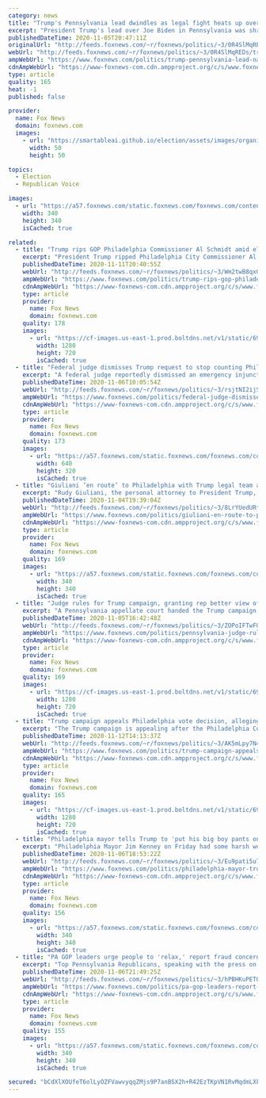 ```yaml
---
category: news
title: "Trump's Pennsylvania lead dwindles as legal fight heats up over Philadelphia poll watchers"
excerpt: "President Trump's lead over Joe Biden in Pennsylvania was shrinking Thursday, as state election workers continued to count mail-in ballots."
publishedDateTime: 2020-11-05T20:47:11Z
originalUrl: "http://feeds.foxnews.com/~r/foxnews/politics/~3/0R4SlMqREDs/trump-pennsylvania-lead-narrows-campaign-legal-fight"
webUrl: "http://feeds.foxnews.com/~r/foxnews/politics/~3/0R4SlMqREDs/trump-pennsylvania-lead-narrows-campaign-legal-fight"
ampWebUrl: "https://www.foxnews.com/politics/trump-pennsylvania-lead-narrows-campaign-legal-fight.amp"
cdnAmpWebUrl: "https://www-foxnews-com.cdn.ampproject.org/c/s/www.foxnews.com/politics/trump-pennsylvania-lead-narrows-campaign-legal-fight.amp"
type: article
quality: 165
heat: -1
published: false

provider:
  name: Fox News
  domain: foxnews.com
  images:
    - url: "https://smartableai.github.io/election/assets/images/organizations/foxnews.com-50x50.jpg"
      width: 50
      height: 50

topics:
  - Election
  - Republican Voice

images:
  - url: "https://a57.foxnews.com/static.foxnews.com/foxnews.com/content/uploads/2020/10/340/340/danielle-wallace-headshot.jpg?ve=1&tl=1"
    width: 340
    height: 340
    isCached: true

related:
  - title: "Trump rips GOP Philadelphia Commissioner Al Schmidt amid election fight: 'Being used big time'"
    excerpt: "President Trump ripped Philadelphia City Commissioner Al Schmidt in a tweet on Wednesday, accusing the Republican official of ignoring his campaign’s claims of election fraud in Pennsylvania’s largest city."
    publishedDateTime: 2020-11-11T20:40:55Z
    webUrl: "http://feeds.foxnews.com/~r/foxnews/politics/~3/Wm2twB8qxGE/trump-rips-gop-philadelphia-commissioner-al-schmidt-election-fraud-being-used-big-time"
    ampWebUrl: "https://www.foxnews.com/politics/trump-rips-gop-philadelphia-commissioner-al-schmidt-election-fraud-being-used-big-time.amp"
    cdnAmpWebUrl: "https://www-foxnews-com.cdn.ampproject.org/c/s/www.foxnews.com/politics/trump-rips-gop-philadelphia-commissioner-al-schmidt-election-fraud-being-used-big-time.amp"
    type: article
    provider:
      name: Fox News
      domain: foxnews.com
    quality: 178
    images:
      - url: "https://cf-images.us-east-1.prod.boltdns.net/v1/static/694940094001/021c1b12-29a5-43a2-ba02-c9f46e99e2ff/e9356632-0b76-4548-af73-41573d380b5f/1280x720/match/image.jpg"
        width: 1280
        height: 720
        isCached: true
  - title: "Federal judge dismisses Trump request to stop counting Philadelphia ballots"
    excerpt: "A federal judge reportedly dismissed an emergency injunction brought by the Trump campaign Thursday afternoon to stop the counting of votes in Philadelphia, claiming election workers were ignoring an earlier court ruling over election observers."
    publishedDateTime: 2020-11-06T10:05:54Z
    webUrl: "http://feeds.foxnews.com/~r/foxnews/politics/~3/rsjtNI2ijS8/federal-judge-dismisses-trump-request-to-stop-counting-philadelphia-ballots"
    ampWebUrl: "https://www.foxnews.com/politics/federal-judge-dismisses-trump-request-to-stop-counting-philadelphia-ballots.amp"
    cdnAmpWebUrl: "https://www-foxnews-com.cdn.ampproject.org/c/s/www.foxnews.com/politics/federal-judge-dismisses-trump-request-to-stop-counting-philadelphia-ballots.amp"
    type: article
    provider:
      name: Fox News
      domain: foxnews.com
    quality: 173
    images:
      - url: "https://a57.foxnews.com/static.foxnews.com/foxnews.com/content/uploads/2020/11/640/320/AP20310851009982.jpg?ve=1&tl=1"
        width: 640
        height: 320
        isCached: true
  - title: "Giuliani ‘en route’ to Philadelphia with Trump legal team as ballot battle ramps up"
    excerpt: "Rudy Giuliani, the personal attorney to President Trump, said he is \"en route\" to Phildelphia with the Trump campaign legal team, vowing to protect the vote and \"not let\" Democrats \"steal\" Pennsylvania in the 2020 presidential race as the ballot battle intensifies Wednesday. "
    publishedDateTime: 2020-11-04T19:39:04Z
    webUrl: "http://feeds.foxnews.com/~r/foxnews/politics/~3/8LrYUedURtg/giuliani-en-route-to-philadelphia-with-trump-legal-team-as-ballot-battle-ramps-up"
    ampWebUrl: "https://www.foxnews.com/politics/giuliani-en-route-to-philadelphia-with-trump-legal-team-as-ballot-battle-ramps-up.amp"
    cdnAmpWebUrl: "https://www-foxnews-com.cdn.ampproject.org/c/s/www.foxnews.com/politics/giuliani-en-route-to-philadelphia-with-trump-legal-team-as-ballot-battle-ramps-up.amp"
    type: article
    provider:
      name: Fox News
      domain: foxnews.com
    quality: 169
    images:
      - url: "https://a57.foxnews.com/static.foxnews.com/foxnews.com/content/uploads/2020/10/340/340/brooke-singman-headshot.jpg?ve=1&tl=1"
        width: 340
        height: 340
        isCached: true
  - title: "Judge rules for Trump campaign, granting rep better view of Philadelphia vote count"
    excerpt: "A Pennsylvania appellate court handed the Trump campaign a victory Thursday by allowing it to have its representative as close as six feet away from the vote-counting process that is underway at the Philadelphia Convention Center."
    publishedDateTime: 2020-11-05T16:42:48Z
    webUrl: "http://feeds.foxnews.com/~r/foxnews/politics/~3/ZOPoIFTwFOc/pennsylvania-judge-rules-for-trump-campaign-philadelphia-vote-count"
    ampWebUrl: "https://www.foxnews.com/politics/pennsylvania-judge-rules-for-trump-campaign-philadelphia-vote-count.amp"
    cdnAmpWebUrl: "https://www-foxnews-com.cdn.ampproject.org/c/s/www.foxnews.com/politics/pennsylvania-judge-rules-for-trump-campaign-philadelphia-vote-count.amp"
    type: article
    provider:
      name: Fox News
      domain: foxnews.com
    quality: 169
    images:
      - url: "https://cf-images.us-east-1.prod.boltdns.net/v1/static/694940094001/bdd12d9d-c370-47d8-a3f9-dd83ac8d8213/a00ff9b9-ebe8-48a5-96fd-93bc7b091488/1280x720/match/image.jpg"
        width: 1280
        height: 720
        isCached: true
  - title: "Trump campaign appeals Philadelphia vote decision, alleging incomplete ballots were counted"
    excerpt: "The Trump campaign is appealing after the Philadelphia County Board of Elections denied its objection to the counting of thousands of ballots that the campaign said should have been rejected under state law."
    publishedDateTime: 2020-11-12T14:13:37Z
    webUrl: "http://feeds.foxnews.com/~r/foxnews/politics/~3/AK5mLpy7N4E/trump-campaign-appeals-philadelphia-ballot-counting-decision"
    ampWebUrl: "https://www.foxnews.com/politics/trump-campaign-appeals-philadelphia-ballot-counting-decision.amp"
    cdnAmpWebUrl: "https://www-foxnews-com.cdn.ampproject.org/c/s/www.foxnews.com/politics/trump-campaign-appeals-philadelphia-ballot-counting-decision.amp"
    type: article
    provider:
      name: Fox News
      domain: foxnews.com
    quality: 165
    images:
      - url: "https://cf-images.us-east-1.prod.boltdns.net/v1/static/694940094001/04d67219-519c-45e6-b6f0-8f07602500ef/81f2d39a-1708-4498-8539-cf0620da8e66/1280x720/match/image.jpg"
        width: 1280
        height: 720
        isCached: true
  - title: "Philadelphia mayor tells Trump to 'put his big boy pants on' and concede, even as key states remain uncalled"
    excerpt: "Philadelphia Mayor Jim Kenney on Friday had some harsh words for President Trump, urging him to “put his big boy pants on” and “acknowledge the fact that he lost,” despite races not being called in key battleground states, including Pennsylvania, and neither he nor Democratic nominee Joe Biden having"
    publishedDateTime: 2020-11-06T18:53:22Z
    webUrl: "http://feeds.foxnews.com/~r/foxnews/politics/~3/Eu9pati5u70/philadelphia-mayor-trump-put-his-big-boy-pants-on-concede"
    ampWebUrl: "https://www.foxnews.com/politics/philadelphia-mayor-trump-put-his-big-boy-pants-on-concede.amp"
    cdnAmpWebUrl: "https://www-foxnews-com.cdn.ampproject.org/c/s/www.foxnews.com/politics/philadelphia-mayor-trump-put-his-big-boy-pants-on-concede.amp"
    type: article
    provider:
      name: Fox News
      domain: foxnews.com
    quality: 156
    images:
      - url: "https://a57.foxnews.com/static.foxnews.com/foxnews.com/content/uploads/2020/10/340/340/brooke-singman-headshot.jpg?ve=1&tl=1"
        width: 340
        height: 340
        isCached: true
  - title: "PA GOP leaders urge people to 'relax,' report fraud concerns to law enforcement amid Trump campaign objections"
    excerpt: "Top Pennsylvania Republicans, speaking with the press on Friday, urged people to \"relax\" as tensions run high in the battleground state and President Trump's campaign makes allegations of potential election-related wrongdoing, specifically in Philadelphia. "
    publishedDateTime: 2020-11-06T21:49:25Z
    webUrl: "http://feeds.foxnews.com/~r/foxnews/politics/~3/hPBHKuPETQg/pa-gop-leaders-report-fraud-concerns-to-law-enforcement"
    ampWebUrl: "https://www.foxnews.com/politics/pa-gop-leaders-report-fraud-concerns-to-law-enforcement.amp"
    cdnAmpWebUrl: "https://www-foxnews-com.cdn.ampproject.org/c/s/www.foxnews.com/politics/pa-gop-leaders-report-fraud-concerns-to-law-enforcement.amp"
    type: article
    provider:
      name: Fox News
      domain: foxnews.com
    quality: 155
    images:
      - url: "https://a57.foxnews.com/static.foxnews.com/foxnews.com/content/uploads/2020/01/340/340/Screen-Shot-2020-01-15-at-11.36.03-AM.png?ve=1&tl=1"
        width: 340
        height: 340
        isCached: true

secured: "bCdXlXOUfeT6olLyOZFVawvyqqZMjs9P7anBSX2h+R42EzTKpVN1RvMqdmLXkuTK/262YnfFyQv1/qF8/T2PW+ZbZippN1C/N+MZ1Av8h5J4ZCt+EtGo+iSbGLvMuI4ijmCAuE0s/HXb7orkxPLo0sgrUrVBPNAIhmYLWWdm2ggTkxyG4cbSnoxBGwnmpQlEnP0rEilBQ8U6Ml36dh/a2Vvs62azuymVFxO8y/WmoSyuvrA8qOUPpzPg5B03P3Wi3wpLkpceLjhVHMgMq9dIEk47blyQrmsojBENDHsJYPUOyLrRQsq3zfywFCnRn5rtlNA0Eiex4hZMFQ5OeO2yCkGRekhok8GcJDVbfl6HVQc=;RYQRJk7R4GORlQ/8c4rHNw=="
---
```


